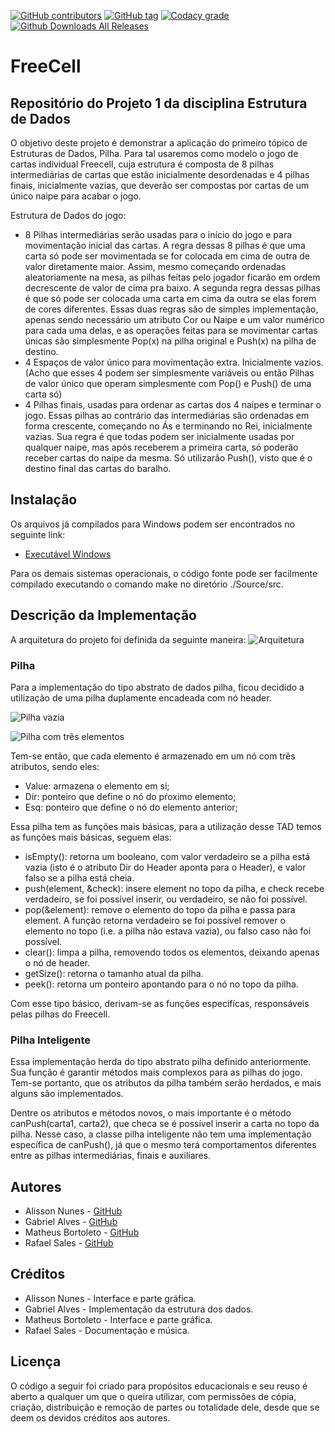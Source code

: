 [![GitHub contributors](https://img.shields.io/github/contributors/Alynva/FreeCell.svg)](https://github.com/Alynva/FreeCell/graphs/contributors) [![GitHub tag](https://img.shields.io/github/tag/Alynva/FreeCell.svg)](https://github.com/Alynva/FreeCell/tags) [![Codacy grade](https://img.shields.io/codacy/grade/ad0f531c54c748269e35392ea2f79756.svg)](https://www.codacy.com/app/Alynva/FreeCell?utm_source=github.com&amp;utm_medium=referral&amp;utm_content=Alynva/FreeCell&amp;utm_campaign=Badge_Grade) [![Github Downloads All Releases](https://img.shields.io/github/downloads/Alynva/FreeCell/total.svg)](https://github.com/Alynva/FreeCell/releases/latest)

# FreeCell

## Repositório do Projeto 1 da disciplina Estrutura de Dados

O objetivo deste projeto é demonstrar a aplicação do primeiro tópico de Estruturas de Dados, Pilha. Para tal usaremos como modelo o jogo de cartas individual Freecell, cuja estrutura é composta de 8 pilhas intermediárias de cartas que estão inicialmente desordenadas e 4 pilhas finais, inicialmente vazias, que deverão ser compostas por cartas de um único naipe para acabar o jogo.

Estrutura de Dados do jogo:
- 8 Pilhas intermediárias serão usadas para o início do jogo e para movimentação inicial das cartas. A regra dessas 8 pilhas é que uma carta só pode ser movimentada se for colocada em cima de outra de valor diretamente maior. Assim, mesmo começando ordenadas aleatoriamente na mesa, as pilhas feitas pelo jogador ficarão em ordem decrescente de valor de cima pra baixo. A segunda regra dessas pilhas é que só pode ser colocada uma carta em cima da outra se elas forem de cores diferentes. Essas duas regras são de simples implementação, apenas sendo necessário um atributo Cor ou Naipe e um valor numérico para cada uma delas, e as operações feitas para se movimentar cartas únicas são simplesmente Pop(x) na pilha original e Push(x) na pilha de destino.
- 4 Espaços de valor único para movimentação extra. Inicialmente vazios. (Acho que esses 4 podem ser simplesmente variáveis ou então Pilhas de valor único que operam simplesmente com Pop() e Push() de uma carta só)
- 4 Pilhas finais, usadas para ordenar as cartas dos 4 naipes e terminar o jogo. Essas pilhas ao contrário das intermediárias são ordenadas em forma crescente, começando no Ás e terminando no Rei, inicialmente vazias. Sua regra é que todas podem ser inicialmente usadas por qualquer naipe, mas após receberem a primeira carta, só poderão receber cartas do naipe da mesma. Só utilizarão Push(), visto que é o destino final das cartas do baralho.

## Instalação
Os arquivos já compilados para Windows podem ser encontrados no seguinte link:
* [Executável Windows](https://github.com/Alynva/FreeCell/releases/latest)

Para os demais sistemas operacionais, o código fonte pode ser facilmente compilado executando o comando make no diretório ./Source/src.

## Descrição da Implementação

A arquitetura do projeto foi definida da seguinte maneira:
![Arquitetura](https://dl.dropboxusercontent.com/sh/t21x4vitadfju4f/AAA2lfdd8XpLXPE-4lbL6pcja/Freecell/arquitetura.png?dl=0)

### Pilha
Para a implementação do tipo abstrato de dados pilha, ficou decidido a utilização de uma pilha duplamente encadeada com nó header.

![Pilha vazia](https://dl.dropboxusercontent.com/sh/t21x4vitadfju4f/AACFp7c9owqJjeheMEUKR8Cga/Freecell/fila2.png?dl=0)

![Pilha com três elementos](https://dl.dropboxusercontent.com/sh/t21x4vitadfju4f/AADT-urACh2Yyr-EMwvzeUQga/Freecell/fila.png?dl=0)

Tem-se então, que cada elemento é armazenado em um nó com três atributos, sendo eles:
* Value: armazena o elemento em si;
* Dir: ponteiro que define o nó do pŕoximo elemento;
* Esq: ponteiro que define o nó do elemento anterior;

Essa pilha tem as funções mais básicas, para a utilização desse TAD temos as funções mais básicas, seguem elas:
* isEmpty(): retorna um booleano, com valor verdadeiro se a pilha está vazia (isto é o atributo Dir do Header aponta para o Header), e valor falso se a pilha está cheia.
* push(element, &check): insere element no topo da pilha, e check recebe verdadeiro, se foi possível inserir, ou verdadeiro, se não foi possível.
* pop(&element): remove o elemento do topo da pilha e passa para element. A função retorna verdadeiro se foi possível remover o elemento no topo (i.e. a pilha não estava vazia), ou falso caso não foi possível.
* clear(): limpa a pilha, removendo todos os elementos, deixando apenas o nó de header.
* getSize(): retorna o tamanho atual da pilha.
* peek(): retorna um ponteiro apontando para o nó no topo da pilha.

Com esse tipo básico, derivam-se as funções especifícas, responsáveis pelas pilhas do Freecell.

### Pilha Inteligente
Essa implementação herda do tipo abstrato pilha definido anteriormente. Sua função é garantir métodos mais complexos para as pilhas do jogo. Tem-se portanto, que os atributos da pilha também serão herdados, e mais alguns são implementados.

Dentre os atributos e métodos novos, o mais importante é o método canPush(carta1, carta2), que checa se é possível inserir a carta no topo da pilha. Nesse caso, a classe pilha inteligente não tem uma implementação específica de canPush(), já que o mesmo terá comportamentos diferentes entre as pilhas intermediárias, finais e auxiliares.

## Autores
* Alisson Nunes - [GitHub](https://github.com/Alynva)
* Gabriel Alves - [GitHub](https://github.com/CptSpookz)
* Matheus Bortoleto - [GitHub](https://github.com/explodingnuggets)
* Rafael Sales - [GitHub](https://github.com/rsaless)

## Créditos
* Alisson Nunes - Interface e parte gráfica.
* Gabriel Alves - Implementação da estrutura dos dados.
* Matheus Bortoleto - Interface e parte gráfica.
* Rafael Sales - Documentação e música.

## Licença
O código a seguir foi criado para propósitos educacionais e seu reuso é aberto a qualquer um que o queira utilizar, com permissões de cópia, criação, distribuição e remoção de partes ou totalidade dele, desde que se deem os devidos créditos aos autores.
